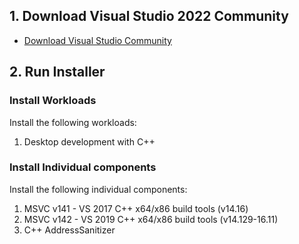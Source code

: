 ## 1. Download Visual Studio 2022 Community
- [Download Visual Studio Community](https://visualstudio.microsoft.com/vs/community/)

## 2. Run Installer

### Install Workloads
Install the following workloads:

1. Desktop development with C++

### Install Individual components

Install the following individual components:

1. MSVC v141 - VS 2017 C++ x64/x86 build tools (v14.16)
2. MSVC v142 - VS 2019 C++ x64/x86 build tools (v14.129-16.11)
3. C++ AddressSanitizer